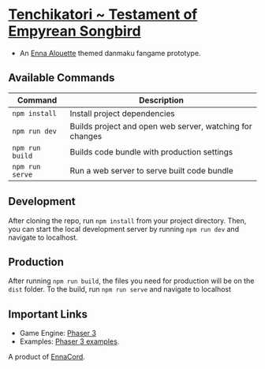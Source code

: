 # [Tenchikatori ~ Testament of Empyrean Songbird](https://ennacord.github.io/tenchikatori-toes/)
- An [Enna Alouette](https://www.youtube.com/channel/UCR6qhsLpn62WVxCBK1dkLow?sub_confirmation=1) themed danmaku fangame prototype.

## Available Commands

| Command | Description |
|---------|-------------|
| `npm install` | Install project dependencies |
| `npm run dev` | Builds project and open web server, watching for changes |
| `npm run build` | Builds code bundle with production settings  |
| `npm run serve` | Run a web server to serve built code bundle |

## Development

After cloning the repo, run `npm install` from your project directory. Then, you can start the local development
server by running `npm run dev` and navigate to localhost.

## Production

After running `npm run build`, the files you need for production will be on the `dist` folder. To the build, run `npm run serve` and navigate to localhost

## Important Links

- Game Engine: [Phaser 3](https://newdocs.phaser.io/docs/) 
- Examples: [Phaser 3 examples](http://labs.phaser.io/index.html).

A product of [EnnaCord](https://discord.gg/enna).
